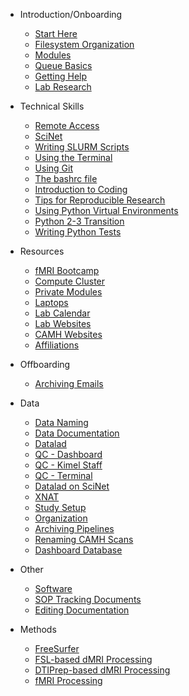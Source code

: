 [//]: <> (This handles the ordering of the pages in the sidebar.you can also have a navigation bar across the top. that gets reflected in the _navbar.md file.)

- Introduction/Onboarding

  - [Start Here](introduction/New-TIGRLab-Member-To-Do-List.md)
  - [Filesystem Organization](introduction/Filesystem-Organization.md)
  - [Modules](introduction/Modules.md)
  - [Queue Basics](introduction/Queue-basics.md)
  - [Getting Help](introduction/Getting-Help.md)
  - [Lab Research](introduction/Lab-research.md)

- Technical Skills

  - [Remote Access](technical_skills/beginner/Remote-Access.md)
  - [SciNet](technical_skills/beginner/SciNet.md)
  - [Writing SLURM Scripts](technical_skills/beginner/Writing-Slurm-scripts.md)
  - [Using the Terminal](technical_skills/beginner/Using-The-Terminal.md)
  - [Using Git](technical_skills/beginner/Using-Git.md)
  - [The bashrc file](technical_skills/beginner/The-bashrc-file.md)
  - [Introduction to Coding](technical_skills/beginner/Introduction-to-Coding.md)
  - [Tips for Reproducible Research](technical_skills/beginner/Tips-for-reproducible-research.md)
  - [Using Python Virtual Environments](technical_skills/beginner/Using-Python-Virtual-Environments.md)
  - [Python 2-3 Transition](technical_skills/beginner/Python-2—3-Transition.md)
  - [Writing Python Tests](technical_skills/advanced/Writing-Tests.md)

- Resources

  - [fMRI Bootcamp](https://cbmm.mit.edu/fmri-bootcamp)
  - [Compute Cluster](resources/Compute-Clusters.md)
  - [Private Modules](resources/Private-Modules.md)
  - [Laptops](resources/Laptops.md)
  - [Lab Calendar](resources/Lab-Calendar.md)
  - [Lab Websites](resources/Lab-websites.md)
  - [CAMH Websites](resources/CAMH-resources.md)
  - [Affiliations](resources/Affiliations.md)

- Offboarding

  - [Archiving Emails](offboarding/Archiving-emails.md)

- Data

  - [Data Naming](data/introduction/Data-Naming.md)
  - [Data Documentation](data/introduction/Data-Documentation.md)
  - [Datalad](data/introduction/Datalad.md)
  - [QC - Dashboard](data/intermediate/QC---dashboard.md)
  - [QC - Kimel Staff](data/intermediate/QC---Kimel-staff.md)
  - [QC - Terminal](data/intermediate/QC---terminal.md)
  - [Datalad on SciNet](data/intermediate/Datalad-on-SciNet.md)
  - [XNAT](data/advanced/XNAT.md)
  - [Study Setup](data/advanced/Study-Setup.md)
  - [Organization](data/advanced/Data-Organization.md)
  - [Archiving Pipelines](data/advanced/Archive-Pipelines.md)
  - [Renaming CAMH Scans](data/advanced/Renaming-CAMH-Scans-with-scans.csv.md)
  - [Dashboard Database](data/advanced/Dashboard-Database.md)

- Other

  - [Software](other/Software.md)
  - [SOP Tracking Documents](other/SOP-Tracking-Documents.md)
  - [Editing Documentation](other/Editing-Documentation.md)

- Methods

  - [FreeSurfer](methods/freesurfer.md)
  - [FSL-based dMRI Processing](methods/FSL-based-DTI-Processing.md)
  - [DTIPrep-based dMRI Processing](methods/DTIPrep.md)
  - [fMRI Processing](methods/fMRI-Processing.md)
